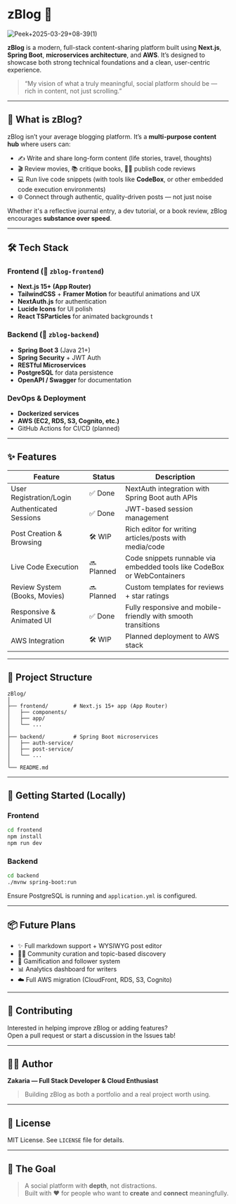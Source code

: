 # zBlog 🚀

![Peek+2025-03-29+08-39(1)](https://github.com/user-attachments/assets/551ee40a-643b-430f-a0ec-7b5974d05372)


**zBlog** is a modern, full-stack content-sharing platform built using **Next.js**, **Spring Boot**, **microservices architecture**, and **AWS**. It’s designed to showcase both strong technical foundations and a clean, user-centric experience.

> “My vision of what a truly meaningful, social platform should be — rich in content, not just scrolling.”

---

## 🌟 What is zBlog?

zBlog isn’t your average blogging platform. It’s a **multi-purpose content hub** where users can:

- ✍️ Write and share long-form content (life stories, travel, thoughts)
- 🎬 Review movies, 📚 critique books, 🧑‍💻 publish code reviews
- 💻 Run live code snippets (with tools like **CodeBox**, or other embedded code execution environments)
- 🌐 Connect through authentic, quality-driven posts — not just noise

Whether it's a reflective journal entry, a dev tutorial, or a book review, zBlog encourages **substance over speed**.

---

## 🛠 Tech Stack

### Frontend (📘 `zblog-frontend`)
- **Next.js 15+ (App Router)**
- **TailwindCSS** + **Framer Motion** for beautiful animations and UX
- **NextAuth.js** for authentication
- **Lucide Icons** for UI polish
- **React TSParticles** for animated backgrounds
t
### Backend (📙 `zblog-backend`)
- **Spring Boot 3** (Java 21+)
- **Spring Security** + JWT Auth
- **RESTful Microservices**
- **PostgreSQL** for data persistence
- **OpenAPI / Swagger** for documentation

### DevOps & Deployment
- **Dockerized services**
- **AWS (EC2, RDS, S3, Cognito, etc.)**
- GitHub Actions for CI/CD (planned)

---

## ✨ Features

| Feature                         | Status     | Description                                                                 |
|-------------------------------|------------|-----------------------------------------------------------------------------|
| User Registration/Login        | ✅ Done     | NextAuth integration with Spring Boot auth APIs                             |
| Authenticated Sessions         | ✅ Done     | JWT-based session management                                                |
| Post Creation & Browsing       | 🛠 WIP      | Rich editor for writing articles/posts with media/code                      |
| Live Code Execution            | 🔜 Planned  | Code snippets runnable via embedded tools like CodeBox or WebContainers     |
| Review System (Books, Movies)  | 🔜 Planned  | Custom templates for reviews + star ratings                                 |
| Responsive & Animated UI       | ✅ Done     | Fully responsive and mobile-friendly with smooth transitions                |
| AWS Integration                | 🛠 WIP      | Planned deployment to AWS stack                                             |

---

## 📂 Project Structure

```
zBlog/
│
├── frontend/        # Next.js 15+ app (App Router)
│   ├── components/
│   ├── app/
│   └── ...
│
├── backend/         # Spring Boot microservices
│   ├── auth-service/
│   ├── post-service/
│   └── ...
│
└── README.md       
```

---

## 🧪 Getting Started (Locally)

### Frontend

```bash
cd frontend
npm install
npm run dev
```

### Backend

```bash
cd backend
./mvnw spring-boot:run
```

Ensure PostgreSQL is running and `application.yml` is configured.

---

## 📦 Future Plans

- ✨ Full markdown support + WYSIWYG post editor
- 🧑‍🏫 Community curation and topic-based discovery
- 🎯 Gamification and follower system
- 📊 Analytics dashboard for writers
- ☁️ Full AWS migration (CloudFront, RDS, S3, Cognito)

---

## 🤝 Contributing

Interested in helping improve zBlog or adding features?  
Open a pull request or start a discussion in the Issues tab!

---

## 🧑‍💻 Author

**Zakaria — Full Stack Developer & Cloud Enthusiast**  
> Building zBlog as both a portfolio and a real project worth using.

---

## 📜 License

MIT License. See `LICENSE` file for details.

---

## 🚀 The Goal

> A social platform with **depth**, not distractions.  
> Built with ❤️ for people who want to **create** and **connect** meaningfully.

